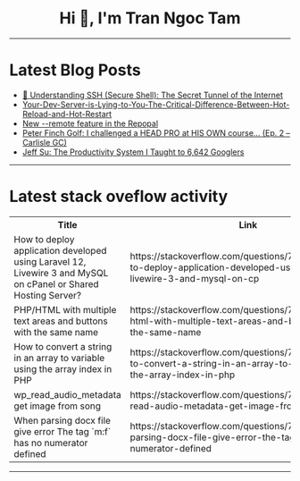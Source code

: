 <h1 align="center">Hi 👋, I'm Tran Ngoc Tam</h1>

---

# Latest Blog Posts 
<!-- BLOG-POST-LIST:START -->
- [🔐 Understanding SSH &lpar;Secure Shell&rpar;: The Secret Tunnel of the Internet](https://dev.to/natarajan_c_k/understanding-ssh-secure-shell-the-secret-tunnel-of-the-internet-4kff)
- [Your-Dev-Server-is-Lying-to-You-The-Critical-Difference-Between-Hot-Reload-and-Hot-Restart](https://dev.to/member_ece4a271/your-dev-server-is-lying-to-you-the-critical-difference-between-hot-reload-and-hot-restart-4nd8)
- [New --remote feature in the Repopal](https://dev.to/whyang9701/new-remote-feature-in-the-repopal-49jc)
- [Peter Finch Golf: I challenged a HEAD PRO at HIS OWN course... &lpar;Ep. 2 – Carlisle GC&rpar;](https://dev.to/youtube_golf/peter-finch-golf-i-challenged-a-head-pro-at-his-own-course-ep-2-carlisle-gc-29g7)
- [Jeff Su: The Productivity System I Taught to 6,642 Googlers](https://dev.to/future_ai/jeff-su-the-productivity-system-i-taught-to-6642-googlers-17cm)
<!-- BLOG-POST-LIST:END -->

---

# Latest stack oveflow activity
<table>
  <tr><th>Title</th><th>Link</th></tr>
  <!-- STACKOVERFLOW:START --><tr><td>How to deploy application developed using Laravel 12, Livewire 3 and MySQL on cPanel or Shared Hosting Server?</td><td>https://stackoverflow.com/questions/79802389/how-to-deploy-application-developed-using-laravel-12-livewire-3-and-mysql-on-cp</td></tr><tr><td>PHP/HTML with multiple text areas and buttons with the same name</td><td>https://stackoverflow.com/questions/79802186/php-html-with-multiple-text-areas-and-buttons-with-the-same-name</td></tr><tr><td>How to convert a string in an array to variable using the array index in PHP</td><td>https://stackoverflow.com/questions/79802151/how-to-convert-a-string-in-an-array-to-variable-using-the-array-index-in-php</td></tr><tr><td>wp_read_audio_metadata get image from song</td><td>https://stackoverflow.com/questions/79801988/wp-read-audio-metadata-get-image-from-song</td></tr><tr><td>When parsing docx file give error The tag `m:f` has no numerator defined</td><td>https://stackoverflow.com/questions/79801569/when-parsing-docx-file-give-error-the-tag-mf-has-no-numerator-defined</td></tr><!-- STACKOVERFLOW:END -->
</table>

---



